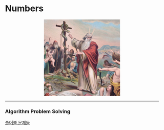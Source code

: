 # Numbers

<p align="center">
  <img src="./the-book-of-numbers.jpeg" height="250"> 
</p>

---
### Algorithm Problem Solving



[풀어볼 문제들](https://royhelen.tistory.com/23)
